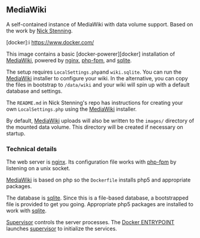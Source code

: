 ## MediaWiki

A self-contained instance of MediaWiki with data volume support. Based on the work by
[Nick Stenning](https://github.com/nickstenning/dockerfiles/tree/master/mediawiki).

[mw]: https://www.mediawiki.org/
[nginx]: http://nginx.org/
[php-fpm]: http://php-fpm.org/
[sqlite]: http://sqlite.org/
[supervisor]: http://supervisord.org/
[docker]:i https://www.docker.com/

This image contains a basic [docker-powerer][docker] installation of [MediaWiki][mw], powered by [nginx][nginx],
[php-fpm][php-fpm], and [sqlite][sqlite].

The setup requires `LocalSettings.php`and
`wiki.sqlite`. You can run the [MediaWiki][mw] installer to configure your wiki. In the alternative,
you can copy the files in bootstrap to `/data/wiki` and your wiki will spin up with a default
database and settings.

The `README.md` in Nick Stenning's repo has instructions for creating your own `LocalSettings.php`
using the [MediaWiki][mw] installer.

By default, [MediaWiki][mw] uploads will also be written to the `images/` directory of
the mounted data volume. This directory will be created if necessary on startup.

### Technical details

The web server is [nginx][nginx]. Its configuration file works with [php-fpm][php-fpm] by
listening on a unix socket.

[MediaWiki][mw] is based on php so the `Dockerfile` installs php5 and appropriate packages.

The database is [sqlite][sqlite]. Since this is a file-based database, a bootstrapped file is
provided to get you going. Appropriate php5 packages are installed to work with
[sqlite][sqlite].

[Supervisor][supervisor] controls the server processes. The [Docker ENTRYPOINT](https://docs.docker.com/reference/builder/#entrypoint)
launches [supervisor][supervisor] to initialize the services.
